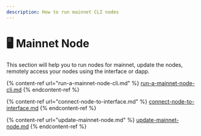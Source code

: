 ```yaml
---
description: How to run mainnet CLI nodes
---
```


# 🖥 Mainnet Node

This section will help you to run nodes for mainnet, update the nodes, remotely access your nodes using the interface or dapp.

{% content-ref url="run-a-mainnet-node-cli.md" %}
[run-a-mainnet-node-cli.md](run-a-mainnet-node-cli.md)
{% endcontent-ref %}

{% content-ref url="connect-node-to-interface.md" %}
[connect-node-to-interface.md](connect-node-to-interface.md)
{% endcontent-ref %}

{% content-ref url="update-mainnet-node.md" %}
[update-mainnet-node.md](update-mainnet-node.md)
{% endcontent-ref %}
